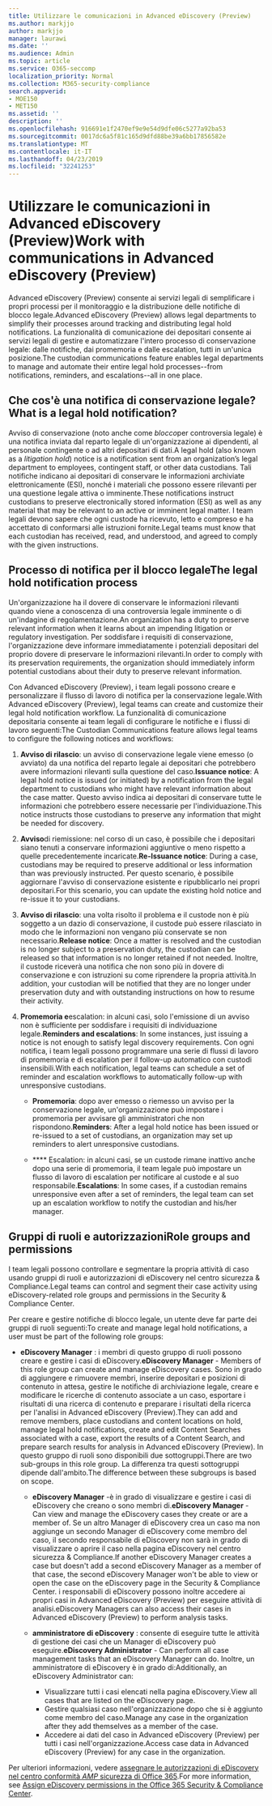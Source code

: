 ```yaml
---
title: Utilizzare le comunicazioni in Advanced eDiscovery (Preview)
ms.author: markjjo
author: markjjo
manager: laurawi
ms.date: ''
ms.audience: Admin
ms.topic: article
ms.service: O365-seccomp
localization_priority: Normal
ms.collection: M365-security-compliance
search.appverid:
- MOE150
- MET150
ms.assetid: ''
description: ''
ms.openlocfilehash: 916691e1f2470ef9e9e54d9dfe06c5277a92ba53
ms.sourcegitcommit: 0017dc6a5f81c165d9dfd88be39a6bb17856582e
ms.translationtype: MT
ms.contentlocale: it-IT
ms.lasthandoff: 04/23/2019
ms.locfileid: "32241253"
---
```

# <a name="work-with-communications-in-advanced-ediscovery-preview"></a><span data-ttu-id="a6904-102">Utilizzare le comunicazioni in Advanced eDiscovery (Preview)</span><span class="sxs-lookup"><span data-stu-id="a6904-102">Work with communications in Advanced eDiscovery (Preview)</span></span>

<span data-ttu-id="a6904-103">Advanced eDiscovery (Preview) consente ai servizi legali di semplificare i propri processi per il monitoraggio e la distribuzione delle notifiche di blocco legale.</span><span class="sxs-lookup"><span data-stu-id="a6904-103">Advanced eDiscovery (Preview) allows legal departments to simplify their processes around tracking and distributing legal hold notifications.</span></span> <span data-ttu-id="a6904-104">La funzionalità di comunicazione dei depositari consente ai servizi legali di gestire e automatizzare l'intero processo di conservazione legale: dalle notifiche, dai promemoria e dalle escalation, tutti in un'unica posizione.</span><span class="sxs-lookup"><span data-stu-id="a6904-104">The custodian communications feature enables legal departments to manage and automate their entire legal hold processes--from notifications, reminders, and escalations--all in one place.</span></span>

## <a name="what-is-a-legal-hold-notification"></a><span data-ttu-id="a6904-105">Che cos'è una notifica di conservazione legale?</span><span class="sxs-lookup"><span data-stu-id="a6904-105">What is a legal hold notification?</span></span>

<span data-ttu-id="a6904-106">Avviso di conservazione (noto anche come *blocco*per controversia legale) è una notifica inviata dal reparto legale di un'organizzazione ai dipendenti, al personale contingente o ad altri depositari di dati.</span><span class="sxs-lookup"><span data-stu-id="a6904-106">A legal hold (also known as a *litigation hold*) notice is a notification sent from an organization’s legal department to employees, contingent staff, or other data custodians.</span></span> <span data-ttu-id="a6904-107">Tali notifiche indicano ai depositari di conservare le informazioni archiviate elettronicamente (ESI), nonché i materiali che possono essere rilevanti per una questione legale attiva o imminente.</span><span class="sxs-lookup"><span data-stu-id="a6904-107">These notifications instruct custodians to preserve electronically stored information (ESI) as well as any material that may be relevant to an active or imminent legal matter.</span></span> <span data-ttu-id="a6904-108">I team legali devono sapere che ogni custode ha ricevuto, letto e compreso e ha accettato di conformarsi alle istruzioni fornite.</span><span class="sxs-lookup"><span data-stu-id="a6904-108">Legal teams must know that each custodian has received, read, and understood, and agreed to comply with the given instructions.</span></span>

## <a name="the-legal-hold-notification-process"></a><span data-ttu-id="a6904-109">Processo di notifica per il blocco legale</span><span class="sxs-lookup"><span data-stu-id="a6904-109">The legal hold notification process</span></span>

<span data-ttu-id="a6904-110">Un'organizzazione ha il dovere di conservare le informazioni rilevanti quando viene a conoscenza di una controversia legale imminente o di un'indagine di regolamentazione.</span><span class="sxs-lookup"><span data-stu-id="a6904-110">An organization has a duty to preserve relevant information when it learns about an impending litigation or regulatory investigation.</span></span> <span data-ttu-id="a6904-111">Per soddisfare i requisiti di conservazione, l'organizzazione deve informare immediatamente i potenziali depositari del proprio dovere di preservare le informazioni rilevanti.</span><span class="sxs-lookup"><span data-stu-id="a6904-111">In order to comply with its preservation requirements, the organization should immediately inform potential custodians about their duty to preserve relevant information.</span></span> 

<span data-ttu-id="a6904-112">Con Advanced eDiscovery (Preview), i team legali possono creare e personalizzare il flusso di lavoro di notifica per la conservazione legale.</span><span class="sxs-lookup"><span data-stu-id="a6904-112">With Advanced eDiscovery (Preview), legal teams can create and customize their legal hold notification workflow.</span></span> <span data-ttu-id="a6904-113">La funzionalità di comunicazione depositaria consente ai team legali di configurare le notifiche e i flussi di lavoro seguenti:</span><span class="sxs-lookup"><span data-stu-id="a6904-113">The Custodian Communications feature allows legal teams to configure the following notices and workflows:</span></span>

1. <span data-ttu-id="a6904-114">**Avviso di rilascio**: un avviso di conservazione legale viene emesso (o avviato) da una notifica del reparto legale ai depositari che potrebbero avere informazioni rilevanti sulla questione del caso.</span><span class="sxs-lookup"><span data-stu-id="a6904-114">**Issuance notice**: A legal hold notice is issued (or initiated) by a notification from the legal department to custodians who might have relevant information about the case matter.</span></span> <span data-ttu-id="a6904-115">Questo avviso indica ai depositari di conservare tutte le informazioni che potrebbero essere necessarie per l'individuazione.</span><span class="sxs-lookup"><span data-stu-id="a6904-115">This notice instructs those custodians to preserve any information that might be needed for discovery.</span></span> 
   
2.  <span data-ttu-id="a6904-116">**Avviso**di riemissione: nel corso di un caso, è possibile che i depositari siano tenuti a conservare informazioni aggiuntive o meno rispetto a quelle precedentemente incaricate.</span><span class="sxs-lookup"><span data-stu-id="a6904-116">**Re-Issuance notice**: During a case, custodians may be required to preserve additional or less information than was previously instructed.</span></span> <span data-ttu-id="a6904-117">Per questo scenario, è possibile aggiornare l'avviso di conservazione esistente e ripubblicarlo nei propri depositari.</span><span class="sxs-lookup"><span data-stu-id="a6904-117">For this scenario, you can update the existing hold notice and re-issue it to your custodians.</span></span>

3.  <span data-ttu-id="a6904-118">**Avviso di rilascio**: una volta risolto il problema e il custode non è più soggetto a un dazio di conservazione, il custode può essere rilasciato in modo che le informazioni non vengano più conservate se non necessario.</span><span class="sxs-lookup"><span data-stu-id="a6904-118">**Release notice**: Once a matter is resolved and the custodian is no longer subject to a preservation duty, the custodian can be released so that information is no longer retained if not needed.</span></span> <span data-ttu-id="a6904-119">Inoltre, il custode riceverà una notifica che non sono più in dovere di conservazione e con istruzioni su come riprendere la propria attività.</span><span class="sxs-lookup"><span data-stu-id="a6904-119">In addition, your custodian will be notified that they are no longer under preservation duty and with outstanding instructions on how to resume their activity.</span></span>

4. <span data-ttu-id="a6904-120">**Promemoria e**escalation: in alcuni casi, solo l'emissione di un avviso non è sufficiente per soddisfare i requisiti di individuazione legale.</span><span class="sxs-lookup"><span data-stu-id="a6904-120">**Reminders and escalations**: In some instances, just issuing a notice is not enough to satisfy legal discovery requirements.</span></span> <span data-ttu-id="a6904-121">Con ogni notifica, i team legali possono programmare una serie di flussi di lavoro di promemoria e di escalation per il follow-up automatico con custodi insensibili.</span><span class="sxs-lookup"><span data-stu-id="a6904-121">With each notification, legal teams can schedule a set of reminder and escalation workflows to automatically follow-up with unresponsive custodians.</span></span>

    - <span data-ttu-id="a6904-122">**Promemoria**: dopo aver emesso o riemesso un avviso per la conservazione legale, un'organizzazione può impostare i promemoria per avvisare gli amministratori che non rispondono.</span><span class="sxs-lookup"><span data-stu-id="a6904-122">**Reminders**:  After a legal hold notice has been issued or re-issued to a set of custodians, an organization may set up reminders to alert unresponsive custodians.</span></span> 

    - <span data-ttu-id="a6904-123">\*\*\*\* Escalation: in alcuni casi, se un custode rimane inattivo anche dopo una serie di promemoria, il team legale può impostare un flusso di lavoro di escalation per notificare al custode e al suo responsabile.</span><span class="sxs-lookup"><span data-stu-id="a6904-123">**Escalations**: In some cases, if a custodian remains unresponsive even after a set of reminders, the legal team can set up an escalation workflow to notify the custodian and his/her manager.</span></span>

## <a name="role-groups-and-permissions"></a><span data-ttu-id="a6904-124">Gruppi di ruoli e autorizzazioni</span><span class="sxs-lookup"><span data-stu-id="a6904-124">Role groups and permissions</span></span> 

<span data-ttu-id="a6904-125">I team legali possono controllare e segmentare la propria attività di caso usando gruppi di ruoli e autorizzazioni di eDiscovery nel centro sicurezza & Compliance.</span><span class="sxs-lookup"><span data-stu-id="a6904-125">Legal teams can control and segment their case activity using eDiscovery-related role groups and permissions in the Security & Compliance Center.</span></span> 

<span data-ttu-id="a6904-126">Per creare e gestire notifiche di blocco legale, un utente deve far parte dei gruppi di ruoli seguenti:</span><span class="sxs-lookup"><span data-stu-id="a6904-126">To create and manage legal hold notifications, a user must be part of the following role groups:</span></span>

- <span data-ttu-id="a6904-127">**eDiscovery Manager** : i membri di questo gruppo di ruoli possono creare e gestire i casi di eDiscovery.</span><span class="sxs-lookup"><span data-stu-id="a6904-127">**eDiscovery Manager** - Members of this role group can create and manage eDiscovery cases.</span></span> <span data-ttu-id="a6904-128">Sono in grado di aggiungere e rimuovere membri, inserire depositari e posizioni di contenuto in attesa, gestire le notifiche di archiviazione legale, creare e modificare le ricerche di contenuto associate a un caso, esportare i risultati di una ricerca di contenuto e preparare i risultati della ricerca per l'analisi in Advanced eDiscovery (Preview).</span><span class="sxs-lookup"><span data-stu-id="a6904-128">They can add and remove members, place custodians and content locations on hold, manage legal hold notifications, create and edit Content Searches associated with a case, export the results of a Content Search, and prepare search results for analysis in Advanced eDiscovery (Preview).</span></span> <span data-ttu-id="a6904-129">In questo gruppo di ruoli sono disponibili due sottogruppi.</span><span class="sxs-lookup"><span data-stu-id="a6904-129">There are two sub-groups in this role group.</span></span> <span data-ttu-id="a6904-130">La differenza tra questi sottogruppi dipende dall'ambito.</span><span class="sxs-lookup"><span data-stu-id="a6904-130">The difference between these subgroups is based on scope.</span></span>

  - <span data-ttu-id="a6904-131">**eDiscovery Manager** -è in grado di visualizzare e gestire i casi di eDiscovery che creano o sono membri di.</span><span class="sxs-lookup"><span data-stu-id="a6904-131">**eDiscovery Manager** - Can view and manage the eDiscovery cases they create or are a member of.</span></span> <span data-ttu-id="a6904-132">Se un altro Manager di eDiscovery crea un caso ma non aggiunge un secondo Manager di eDiscovery come membro del caso, il secondo responsabile di eDiscovery non sarà in grado di visualizzare o aprire il caso nella pagina eDiscovery nel centro sicurezza & Compliance.</span><span class="sxs-lookup"><span data-stu-id="a6904-132">If another eDiscovery Manager creates a case but doesn't add a second eDiscovery Manager as a member of that case, the second eDiscovery Manager won't be able to view or open the case on the eDiscovery page in the Security & Compliance Center.</span></span> <span data-ttu-id="a6904-133">i responsabili di eDiscovery possono inoltre accedere ai propri casi in Advanced eDiscovery (Preview) per eseguire attività di analisi.</span><span class="sxs-lookup"><span data-stu-id="a6904-133">eDiscovery Managers can also access their cases in Advanced eDiscovery (Preview) to perform analysis tasks.</span></span>

  - <span data-ttu-id="a6904-134">**amministratore di eDiscovery** : consente di eseguire tutte le attività di gestione dei casi che un Manager di eDiscovery può eseguire.</span><span class="sxs-lookup"><span data-stu-id="a6904-134">**eDiscovery Administrator** - Can perform all case management tasks that an eDiscovery Manager can do.</span></span> <span data-ttu-id="a6904-135">Inoltre, un amministratore di eDiscovery è in grado di:</span><span class="sxs-lookup"><span data-stu-id="a6904-135">Additionally, an eDiscovery Administrator can:</span></span>
    
    - <span data-ttu-id="a6904-136">Visualizzare tutti i casi elencati nella pagina eDiscovery.</span><span class="sxs-lookup"><span data-stu-id="a6904-136">View all cases that are listed on the eDiscovery page.</span></span>
    - <span data-ttu-id="a6904-137">Gestire qualsiasi caso nell'organizzazione dopo che si è aggiunto come membro del caso.</span><span class="sxs-lookup"><span data-stu-id="a6904-137">Manage any case in the organization after they add themselves as a member of the case.</span></span>
    - <span data-ttu-id="a6904-138">Accedere ai dati del caso in Advanced eDiscovery (Preview) per tutti i casi nell'organizzazione.</span><span class="sxs-lookup"><span data-stu-id="a6904-138">Access case data in Advanced eDiscovery (Preview) for any case in the organization.</span></span>

<span data-ttu-id="a6904-139">Per ulteriori informazioni, vedere [assegnare le autorizzazioni di eDiscovery nel centro conformità _AMP_ sicurezza di Office 365](../assign-ediscovery-permissions.md).</span><span class="sxs-lookup"><span data-stu-id="a6904-139">For more information, see [Assign eDiscovery permissions in the Office 365 Security & Compliance Center](../assign-ediscovery-permissions.md).</span></span>